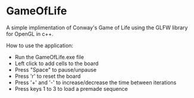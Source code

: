 # GameOfLife
A simple implimentation of Conway's Game of Life using the GLFW library for OpenGL in c++. 

How to use the application:
- Run the GameOfLife.exe file
- Left click to add cells to the board
- Press "Space" to pause/unpause
- Press 'r' to reset the board
- Press '+' and '-' to increase/decrease the time between iterations
- Press keys 1 to 3 to load a premade sequence
